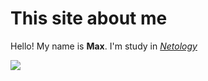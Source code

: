 # This site about me

Hello! My name is **Max**.
I'm study in [_Netology_](https://netology.ru)

![](https://cdn.7tv.app/emote/60fced1a712cfecff99adeb3/4x.webp)

